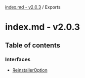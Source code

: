 [index.md - v2.0.3](README.md) / Exports

# index.md - v2.0.3

## Table of contents

### Interfaces

- [ReinstallerOption](interfaces/ReinstallerOption.md)
